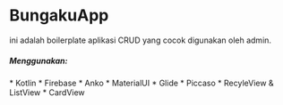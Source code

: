 # BungakuApp #
ini adalah boilerplate aplikasi CRUD yang cocok digunakan oleh admin.
<h5>Menggunakan:</h5>
     * Kotlin
     * Firebase
     * Anko
     * MaterialUI
     * Glide
     * Piccaso
     * RecyleView & ListView
     * CardView
